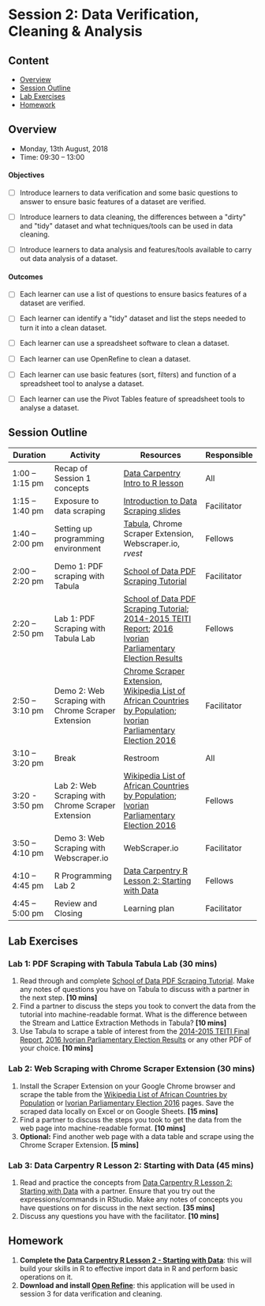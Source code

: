 # Session 2: Data Verification, Cleaning & Analysis

## Content
- [Overview](#overview)
- [Session Outline](#session-outline)
- [Lab Exercises](#lab-exercises)
- [Homework](#homework)

## Overview
- Monday, 13th August, 2018
- Time: 09:30 – 13:00

#### Objectives
- [ ] Introduce learners to data verification and some basic questions to answer to ensure basic features of a dataset are verified.
- [ ] Introduce learners to data cleaning, the differences between a "dirty" and "tidy" dataset and what techniques/tools can be used in data cleaning.
- [ ] Introduce learners to data analysis and features/tools available to carry out data analysis of a dataset.


#### Outcomes
- [ ] Each learner can use a list of questions to ensure basics features of a dataset are verified.
- [ ] Each learner can identify a "tidy" dataset and list the steps needed to turn it into a clean dataset.
- [ ] Each learner can use a spreadsheet software to clean a dataset.
- [ ] Each learner can use OpenRefine to clean a dataset.
- [ ] Each learner can use basic features (sort, filters) and function of a spreadsheet tool to analyse a dataset.
- [ ] Each learner can use the Pivot Tables feature of spreadsheet tools to analyse a dataset.


## Session Outline
Duration | Activity | Resources | Responsible
--------- | ---------------| ----------| ----------
1:00 – 1:15 pm | Recap of Session 1 concepts | [Data Carpentry Intro to R lesson](http://www.datacarpentry.org/R-ecology-lesson/01-intro-to-r.html) | All
1:15 – 1:40 pm| Exposure to data scraping| [Introduction to Data Scraping slides](https://docs.google.com/presentation/d/19P17ntS0ZwkcQJvs5DllnirfpOX1dI0N0NlBXuN3skE/edit?usp=sharing) | Facilitator
1:40 – 2:00 pm | Setting up programming environment | [Tabula](http://tabula.technology/), Chrome Scraper Extension, Webscraper.io, *rvest* |Fellows
2:00 – 2:20 pm | Demo 1: PDF scraping with Tabula | [School of Data PDF Scraping Tutorial](https://schoolofdata.org/extracting-data-from-pdfs/) |Facilitator
2:20 – 2:50 pm | Lab 1: PDF Scraping with Tabula Lab | [School of Data PDF Scraping Tutorial](https://schoolofdata.org/extracting-data-from-pdfs/); [2014-2015 TEITI Report](http://www.teiti.or.tz/wp-content/uploads/2017/06/FINAL-TEITI-2014-15-Report.pdf); [2016 Ivorian Parliamentary Election Results](https://www.cei-ci.org/pdf/EDAN2016-RESULTAT-NATIONAL.PDF) |Fellows
2:50 – 3:10 pm | Demo 2: Web Scraping with Chrome Scraper Extension | [Chrome Scraper Extension](https://chrome.google.com/webstore/detail/scraper/mbigbapnjcgaffohmbkdlecaccepngjd/related?hl=en), [Wikipedia List of African Countries by Population](https://en.wikipedia.org/wiki/List_of_African_countries_by_population); [Ivorian Parliamentary Election 2016](https://en.wikipedia.org/wiki/Ivorian_parliamentary_election,_2016) | Facilitator
3:10 – 3:20 pm | Break | Restroom | All
3:20 - 3:50 pm | Lab 2: Web Scraping with Chrome Scraper Extension | [Wikipedia List of African Countries by Population](https://en.wikipedia.org/wiki/List_of_African_countries_by_population); [Ivorian Parliamentary Election 2016](https://en.wikipedia.org/wiki/Ivorian_parliamentary_election,_2016) | Fellows
3:50 – 4:10 pm | Demo 3: Web Scraping with Webscraper.io | WebScraper.io | Facilitator
4:10 – 4:45 pm | R Programming Lab 2 | [Data Carpentry R Lesson 2: Starting with Data](http://www.datacarpentry.org/R-ecology-lesson/02-starting-with-data.html) | Fellows
4:45 – 5:00 pm | Review and Closing | Learning plan | Facilitator

## Lab Exercises
### Lab 1: PDF Scraping with Tabula Tabula Lab (30 mins)
1. Read through and complete [School of Data PDF Scraping Tutorial](https://schoolofdata.org/extracting-data-from-pdfs/). Make any notes of questions you have on Tabula to discuss with a partner in the next step. **[10 mins]**
2. Find a partner to discuss the steps you took to convert the data from the tutorial into machine-readable format. What is the difference between the Stream and Lattice Extraction Methods in Tabula? **[10 mins]**
3. Use Tabula to scrape a table of interest from the [2014-2015 TEITI Final Report](http://www.teiti.or.tz/wp-content/uploads/2017/06/FINAL-TEITI-2014-15-Report.pdf), [2016 Ivorian Parliamentary Election Results](https://www.cei-ci.org/pdf/EDAN2016-RESULTAT-NATIONAL.PDF) or any other PDF of your choice. **[10 mins]**

### Lab 2: Web Scraping with Chrome Scraper Extension (30 mins)
1. Install the Scraper Extension on your Google Chrome browser and scrape the table from the [Wikipedia List of African Countries by Population](https://en.wikipedia.org/wiki/List_of_African_countries_by_population) or [Ivorian Parliamentary Election 2016](https://en.wikipedia.org/wiki/Ivorian_parliamentary_election,_2016) pages. Save the scraped data locally on Excel or on Google Sheets. **[15 mins]**
2. Find a partner to discuss the steps you took to get the data from the web page into machine-readable format. **[10 mins]**
3. **Optional:** Find another web page with a data table and scrape using the Chrome Scraper Extension. **[5 mins]**

### Lab 3: Data Carpentry R Lesson 2: Starting with Data (45 mins)
1. Read and practice the concepts from [Data Carpentry R Lesson 2: Starting with Data](http://www.datacarpentry.org/R-ecology-lesson/02-starting-with-data.html) with a partner. Ensure that you try out the expressions/commands in RStudio. Make any notes of concepts you have questions on for discuss in the next section. **[35 mins]**
2. Discuss any questions you have with the facilitator. **[10 mins]**

## Homework
1. **Complete the [Data Carpentry R Lesson 2 - Starting with Data](http://www.datacarpentry.org/R-ecology-lesson/02-starting-with-data.html)**:  this will build your skills in R to effective import data in R and perform basic operations on it.
2. **Download and install [Open Refine](http://openrefine.org/download.html)**: this application will be used in session 3 for data verification and cleaning.
